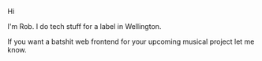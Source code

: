 Hi

I'm Rob. I do tech stuff for a label in Wellington. 

If you want a batshit web frontend for your upcoming musical project let me know. 
